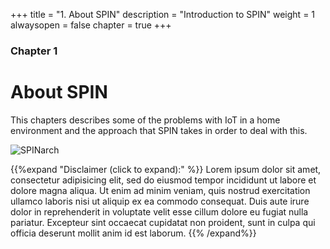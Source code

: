 +++
title = "1. About SPIN"
description = "Introduction to SPIN"
weight = 1
alwaysopen = false
chapter = true
+++

### Chapter 1

# About SPIN

This chapters describes some of the problems with IoT in a home environment and the approach
that SPIN takes in order to deal with this.

![SPINarch](/images/SPIN_Concept.png "SPIN concept")

{{%expand "Disclaimer (click to expand):" %}}
Lorem ipsum dolor sit amet, consectetur adipisicing elit, sed do eiusmod
tempor incididunt ut labore et dolore magna aliqua. Ut enim ad minim veniam,
quis nostrud exercitation ullamco laboris nisi ut aliquip ex ea commodo
consequat. Duis aute irure dolor in reprehenderit in voluptate velit esse
cillum dolore eu fugiat nulla pariatur. Excepteur sint occaecat cupidatat non
proident, sunt in culpa qui officia deserunt mollit anim id est laborum.
{{% /expand%}}

